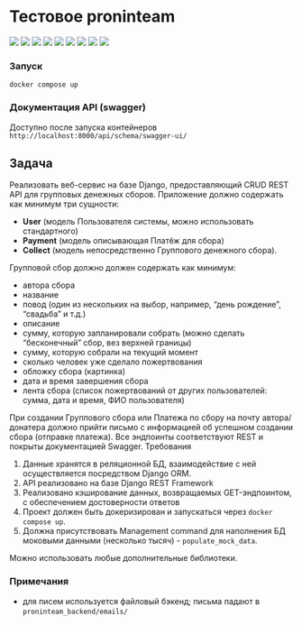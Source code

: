 # Тестовое proninteam

![](https://img.shields.io/badge/django-5.2-green)
![](https://img.shields.io/badge/DRF-3.16-red)
![](https://img.shields.io/badge/drf_spectacular-0.28-blue)
![](https://img.shields.io/badge/PostgreSQL-brown)
![](https://img.shields.io/badge/Redis-red)
![](https://img.shields.io/badge/uv-violet)
![](https://img.shields.io/badge/ruff-green)
![](https://img.shields.io/badge/celery-lightgreen)
![](https://img.shields.io/badge/whitenoise-4.9-white)

### Запуск
```docker compose up```

### Документация API (swagger)
Доступно после запуска контейнеров
```http://localhost:8000/api/schema/swagger-ui/```

## Задача

Реализовать веб-сервис на базе Django, предоставляющий CRUD REST API для групповых денежных сборов. 
Приложение должно содержать как минимум три сущности:

- **User** (модель Пользователя системы, можно использовать стандартного)
- **Payment** (модель описывающая Платёж для сбора)
- **Collect** (модель непосредственно Группового денежного сбора).

Групповой сбор должно должен содержать как минимум:
- автора сбора
- название
- повод (один из нескольких на выбор, например, “день рождениеˮ, “свадьбаˮ и т.д.)
- описание
- сумму, которую запланировали собрать (можно сделать “бесконечныйˮ сбор, вез верхней границы)
- сумму, которую собрали на текущий момент
- сколько человек уже сделало пожертвования
- обложку сбора (картинка)
- дата и время завершения сбора
- лента сбора (список пожертвований от других пользователей: сумма, дата и время, ФИО пользователя)

При создании Группового сбора или Платежа по сбору на почту автора/донатера должно прийти письмо с информацией об успешном создании сбора (отправке платежа).
Все эндпоинты соответствуют REST и покрыты документацией Swagger.
Требования
1. Данные хранятся в реляционной БД, взаимодействие с ней осуществляется посредством Django ORM.
2. API реализовано на базе Django REST Framework
3. Реализовано кэширование данных, возвращаемых GET-эндпоинтом, с обеспечением достоверности ответов
4. Проект должен быть докеризирован и запускаться через `docker compose up`.
5. Должна присутствовать Management command для наполнения БД моковыми данными (несколько тысяч) - `populate_mock_data`.

Можно использовать любые дополнительные библиотеки.

### Примечания

- для писем используется файловый бэкенд; письма падают в `proninteam_backend/emails/`